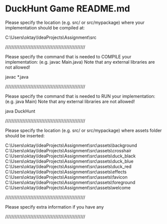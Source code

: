 # DuckHunt Game README.md
Please specify the location (e.g. src/ or src/mypackage) 
where your implementation should be compiled at:

C:\Users\oktay\IdeaProjects\Assignment\src

///////////////////////////////////////////////////


Please specify the command that is needed to COMPILE your implementation: (e.g. javac Main.java)
Note that any external libraries are not allowed!

javac *.java 

///////////////////////////////////////////////////


Please specify the command that is needed to RUN your implementation: (e.g. java Main)
Note that any external libraries are not allowed!

java DuckHunt

///////////////////////////////////////////////////

Please specify the location (e.g. src/ or src/mypackage)
where assets folder should be inserted:

C:\Users\oktay\IdeaProjects\Assignment\src\assets\background
C:\Users\oktay\IdeaProjects\Assignment\src\assets\crosshair
C:\Users\oktay\IdeaProjects\Assignment\src\assets\duck_black
C:\Users\oktay\IdeaProjects\Assignment\src\assets\duck_blue
C:\Users\oktay\IdeaProjects\Assignment\src\assets\duck_red
C:\Users\oktay\IdeaProjects\Assignment\src\assets\effects
C:\Users\oktay\IdeaProjects\Assignment\src\assets\favicon
C:\Users\oktay\IdeaProjects\Assignment\src\assets\foreground
C:\Users\oktay\IdeaProjects\Assignment\src\assets\welcome

///////////////////////////////////////////////////

Please specify extra information if you have any

///////////////////////////////////////////////////
